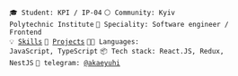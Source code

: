 <code>🎓 Student: KPI / IP-04</code>
<code>⚪ Community: Kyiv Polytechnic Institute</code>
<code>👷 Speciality: Software engineer / Frontend</code><br>
<code>💡 [Skills](SKILLS.md)</code>
<code>🧻 [Projects](PROJECTS.md)</code>
<code>🧑‍💻 Languages: JavaScript, TypeScript</code>
<code>📦 Tech stack: React.JS, Redux, NestJS</code>
<code>💬 telegram: [@akaeyuhi](https://telegram.me/akaeyuhi)</code>
